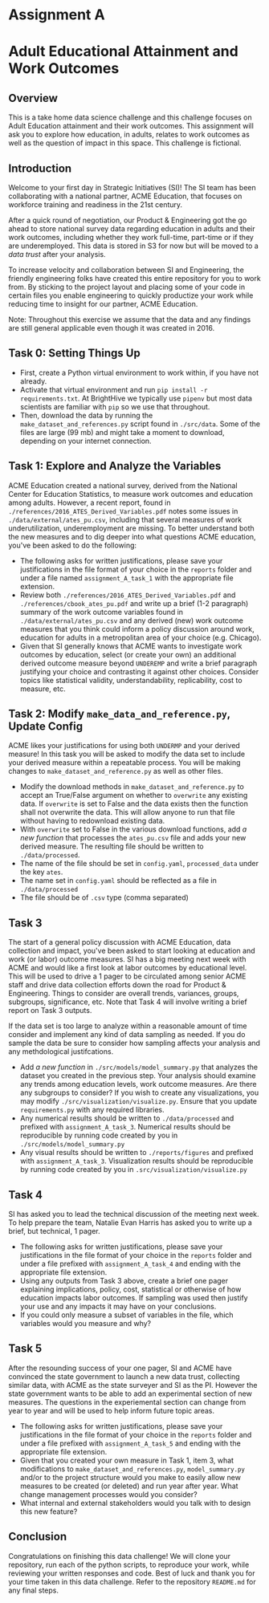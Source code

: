 # Assignment A
# Adult Educational Attainment and Work Outcomes

## Overview
This is a take home data science challenge and this challenge focuses on Adult Education attainment and their work outcomes. This assignment will ask you to explore how education, in adults, relates to work outcomes as well as the question of impact in this space. This challenge is fictional.

## Introduction
Welcome to your first day in Strategic Initiatives (SI)! The SI team has been collaborating with a national partner, ACME Education, that focuses on workforce training and readiness in the 21st century.

After a quick round of negotiation, our Product & Engineering got the go ahead to store national survey data regarding education in adults and their work outcomes, including whether they work full-time, part-time or if they are underemployed. This data is stored in S3 for now but will be moved to a _data trust_ after your analysis.

To increase velocity and collaboration between SI and Engineering, the friendly engineering folks have created this entire repository for you to work from. By sticking to the project layout and placing some of your code in certain files you enable engineering to quickly productize your work while reducing time to insight for our partner, ACME Education.

Note: Throughout this exercise we assume that the data and any findings are still general applicable even though it was created in 2016.

## Task 0: Setting Things Up
* First, create a Python virtual environment to work within, if you have not already.
* Activate that virtual environment and run `pip install -r requirements.txt`. At BrightHive we typically use `pipenv` but most data scientists are familiar with `pip` so we use that throughout.
* Then, download the data by running the `make_dataset_and_references.py` script found in `./src/data`. Some of the files are large (99 mb) and might take a moment to download, depending on your internet connection.

## Task 1: Explore and Analyze the Variables
ACME Education created a national survey, derived from the National Center for Education Statistics, to measure work outcomes and education among adults. However, a recent report, found in `./references/2016_ATES_Derived_Variables.pdf` notes some issues in `./data/external/ates_pu.csv`, including that several measures of work underutilization, underemployment are missing. To better understand both the new measures and to dig deeper into what questions ACME education, you've been asked to do the following:

* The following asks for written justifications, please save your justifications in the file format of your choice in the `reports` folder and under a file named `assignment_A_task_1` with the appropriate file extension.
* Review both `./references/2016_ATES_Derived_Variables.pdf` and `./references/cbook_ates_pu.pdf` and write up a brief (1-2 paragraph) summary of the work outcome variables found in `./data/external/ates_pu.csv` and any derived (new) work outcome measures that you think could inform a policy discussion around work, education for adults in a metropolitan area of your choice (e.g. Chicago).
* Given that SI generally knows that ACME wants to investigate work outcomes by education, select (or create your own) an additional derived outcome measure beyond `UNDEREMP` and write a brief paragraph justifying your choice and contrasting it against other choices. Consider topics like statistical validity, understandability, replicability, cost to measure, etc.

## Task 2: Modify `make_data_and_reference.py`, Update Config
ACME likes your justifications for using both `UNDERMP` and your derived measure! In this task you will be asked to modify the data set to include your derived measure within a repeatable process. You will be making changes to `make_dataset_and_reference.py` as well as other files.

* Modify the download methods in `make_dataset_and_reference.py` to accept an True/False argument on whether to `overwrite` any existing data. If `overwrite` is set to False and the data exists then the function shall not overwrite the data. This will allow anyone to run that file without having to redownload existing data.
* With `overwrite` set to False in the various download functions, add _a new function_ that processes the `ates_pu.csv` file and adds your new derived measure. The resulting file should be written to `./data/processed`.
 * The name of the file should be set in `config.yaml`, `processed_data` under the key `ates`.
 * The name set in `config.yaml` should be reflected as a file in `./data/processed`
 * The file should be of `.csv` type (comma separated)

## Task 3
The start of a general policy discussion with ACME Education, data collection and impact, you've been asked to start looking at education and work (or labor) outcome measures. SI has a big meeting next week with ACME and would like a first look at labor outcomes by educational level. This will be used to drive a 1 pager to be circulated among senior ACME staff and drive data collection efforts down the road for Product & Engineering. Things to consider are overall trends, variances, groups, subgroups, significance, etc. Note that Task 4 will involve writing a brief report on Task 3 outputs.

If the data set is too large to analyze within a reasonable amount of time consider and implement any kind of data sampling as needed. If you do sample the data be sure to consider how sampling affects your analysis and any methdological justifcations. 

* Add _a new function_ in `./src/models/model_summary.py` that analyzes the dataset you created in the previous step. Your analysis should examine any trends among education levels, work outcome measures. Are there any subgroups to consider? If you wish to create any visualizations, you may modify `./src/visualization/visualize.py`. Ensure that you update `requirements.py` with any required libraries.
* Any numerical results should be written to `./data/processed` and prefixed with `assignment_A_task_3`. Numerical results should be reproducible by running code created by you in `./src/models/model_summary.py` 
* Any visual results should be written to `./reports/figures` and prefixed with  `assignment_A_task_3`. Visualization results should be reproducible by running code created by you in `.src/visualization/visualize.py`

## Task 4
SI has asked you to lead the technical discussion of the meeting next week. To help prepare the team, Natalie Evan Harris has asked you to write up a brief, but technical, 1 pager.

* The following asks for written justifications, please save your justifications in the file format of your choice in the `reports` folder and under a file prefixed with `assignment_A_task_4` and ending with the appropriate file extension.
* Using any outputs from Task 3 above, create a brief one pager explaining implications, policy, cost, statistical or otherwise of how education impacts labor outcomes. If sampling was used then justify your use and any impacts it may have on your conclusions.
* If you could only measure a subset of variables in the file, which variables would you measure and why?

## Task 5
After the resounding success of your one pager, SI and ACME have convinced the state government to launch a new data trust, collecting similar data, with ACME as the state surveyer and SI as the PI. However the state government wants to be able to add an experimental section of new measures. The questions in the experiemental section can change from year to year and will be used to help inform future topic areas.

* The following asks for written justifications, please save your justifications in the file format of your choice in the `reports` folder and under a file prefixed with `assignment_A_task_5` and ending with the appropriate file extension.
* Given that you created your own measure in Task 1, item 3, what modifications to `make_dataset_and_references.py`, `model_summary.py` and/or to the project structure would you make to easily allow new measures to be created (or deleted) and run year after year. What change management processes would you consider?
* What internal and external stakeholders would you talk with to design this new feature?

## Conclusion
Congratulations on finishing this data challenge! We will clone your repository, run each of the python scripts, to reproduce your work, while reviewing your written responses and code. Best of luck and thank you for your time taken in this data challenge. Refer to the repository `README.md` for any final steps.